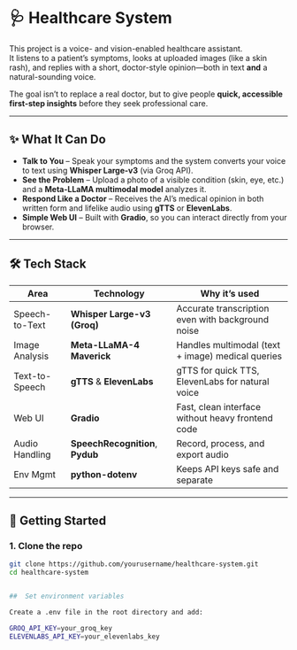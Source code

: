 # 🩺  Healthcare System

This project is a voice- and vision-enabled healthcare assistant.  
It listens to a patient’s symptoms, looks at uploaded images (like a skin rash), and replies with a short, doctor-style opinion—both in text **and** a natural-sounding voice.

The goal isn’t to replace a real doctor, but to give people **quick, accessible first-step insights** before they seek professional care.

---

## ✨ What It Can Do
- **Talk to You** – Speak your symptoms and the system converts your voice to text using **Whisper Large-v3** (via Groq API).
- **See the Problem** – Upload a photo of a visible condition (skin, eye, etc.) and a **Meta-LLaMA multimodal model** analyzes it.
- **Respond Like a Doctor** – Receives the AI’s medical opinion in both written form and lifelike audio using **gTTS** or **ElevenLabs**.
- **Simple Web UI** – Built with **Gradio**, so you can interact directly from your browser.

---

## 🛠️ Tech Stack
| Area | Technology | Why it’s used |
|------|------------|---------------|
| Speech-to-Text | **Whisper Large-v3 (Groq)** | Accurate transcription even with background noise |
| Image Analysis | **Meta-LLaMA-4 Maverick** | Handles multimodal (text + image) medical queries |
| Text-to-Speech | **gTTS** & **ElevenLabs** | gTTS for quick TTS, ElevenLabs for natural voice |
| Web UI | **Gradio** | Fast, clean interface without heavy frontend code |
| Audio Handling | **SpeechRecognition**, **Pydub** | Record, process, and export audio |
| Env Mgmt | **python-dotenv** | Keeps API keys safe and separate |

---

## 🚀 Getting Started
### 1. Clone the repo
```bash
git clone https://github.com/yourusername/healthcare-system.git
cd healthcare-system


##  Set environment variables

Create a .env file in the root directory and add:

GROQ_API_KEY=your_groq_key
ELEVENLABS_API_KEY=your_elevenlabs_key

